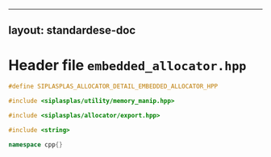 
---
layout: standardese-doc
---

# Header file `embedded_allocator.hpp`

``` cpp
#define SIPLASPLAS_ALLOCATOR_DETAIL_EMBEDDED_ALLOCATOR_HPP 

#include <siplasplas/utility/memory_manip.hpp>

#include <siplasplas/allocator/export.hpp>

#include <string>

namespace cpp{}
```
